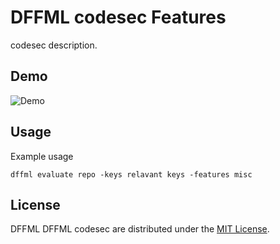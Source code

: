 # DFFML codesec Features

codesec description.

## Demo

![Demo](https://github.com/intel/dffml/raw/master/docs/images/feature_demo.gif)

## Usage

Example usage

```console
dffml evaluate repo -keys relavant keys -features misc
```

## License

DFFML DFFML codesec are distributed under the
[MIT License](LICENSE).
